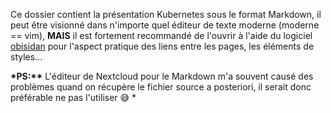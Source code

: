 Ce dossier contient la présentation Kubernetes sous le format Markdown, il peut être visionné dans n'importe quel éditeur de texte moderne (moderne == vim), **MAIS** il est fortement recommandé de l'ouvrir à l'aide du logiciel [obisidan](https://obsidian.md) pour l'aspect pratique des liens entre les pages, les éléments de styles...

**\*PS:\*\*** L'éditeur de Nextcloud pour le Markdown m'a souvent causé des problèmes quand on récupère le fichier source a posteriori, il serait donc préférable ne pas l'utiliser 😅 \*
